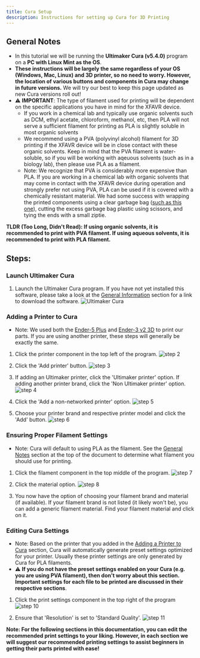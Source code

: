 ```yaml
---
title: Cura Setup
description: Instructions for setting up Cura for 3D Printing
---
```


## General Notes
- In this tutorial we will be running the **Ultimaker Cura (v5.4.0)** program on a **PC with Linux Mint as the OS**. 
- **These instructions will be largely the same regardless of your OS (Windows, Mac, Linux) and 3D printer, so no need to worry. However, the location of various buttons and components in Cura may change in future versions.** We will try our best to keep this page updated as new Cura versions roll out!
- ⚠️ **IMPORTANT**: The type of filament used for printing will be dependent on the specific applications you have in mind for the XFAVR device. 
    - If you work in a chemical lab and typically use organic solvents such as DCM, ethyl acetate, chloroform, methanol, etc, then PLA will not serve a sufficient filament for printing as PLA is slightly soluble in most organic solvents
    - We recommend using a PVA (polyvinyl alcohol) filament for 3D printing if the XFAVR device will be in close contact with these organic solvents. Keep in mind that the PVA filament is water-soluble, so if you will be working with aqeuous solvents (such as in a biology lab), then please use PLA as a filament.
    - Note: We recognize that PVA is considerably more expensive than PLA. If you are working in a chemical lab with organic solvents that may come in contact with the XFAVR device during operation and strongly prefer not using PVA, PLA can be used if it is covered with a chemically resistant material. We had some success with wrapping the printed components using a clear garbage bag ([such as this one](https://www.amazon.com/Gallon-Small-Bags-Magesh-Garbage/dp/B0B8TD6KXB/ref=sr_1_8?keywords=clear%2Btrash%2Bbag&sr=8-8&th=1)), cutting the excess garbage bag plastic using scissors, and tying the ends with a small ziptie.

**TLDR (Too Long, Didn't Read): If using organic solvents, it is recommended to print with PVA filament. If using aqueous solvents, it is recommended to print with PLA filament.**

## Steps:

### Launch Ultimaker Cura
1. Launch the Ultimaker Cura program. If you have not yet installed this software, please take a look at the <a href="/getting-started/general-info/#cura-slicer">General Information</a> section for a link to download the software.
![Ultimaker Cura](/assets/3d-printing/software-setup/UltimakerCuraHome.png)

### Adding a Printer to Cura
- Note: We used both the [Ender-5 Plus](https://www.creality.com/products/ender-5-plus-3d-printer?spm=..page_1967279.products_display_1.1&spm_prev=..product_1f5050d6-4831-42a7-9d22-0639b58cc3e7.header_1.1) and [Ender-3 v2 3D](https://www.creality.com/products/ender-3-v2-3d-printer-csco?spm=..page_1967279.products_display_1.1&spm_prev=..index.header_1.1) to print our parts. If you are using another printer, these steps will generally be exactly the same.

1. Click the printer component in the top left of the program.
![step 2](/assets/3d-printing/software-setup/step2.png)

2. Click the 'Add printer' button.
![step 3](/assets/3d-printing/software-setup/step3.png)

3. If adding an Ultimaker printer, click the 'Ultimaker printer' option. If adding another printer brand, click the 'Non Ultimaker printer' option.
![step 4](/assets/3d-printing/software-setup/step4.png)

4. Click the 'Add a non-networked printer' option.
![step 5](/assets/3d-printing/software-setup/step5.png)

5. Choose your printer brand and respective printer model and click the 'Add' button.
![step 6](/assets/3d-printing/software-setup/step6.png)

### Ensuring Proper Filament Settings
- Note: Cura will default to using PLA as the filament. See the <a href="#general-notes">General Notes</a> section at the top of the document to determine what filament you should use for printing.

1. Click the filament component in the top middle of the program.
![step 7](/assets/3d-printing/software-setup/step7.png)

2. Click the material option.
![step 8](/assets/3d-printing/software-setup/step8.png)

3. You now have the option of choosing your filament brand and material (if available). If your filament brand is not listed (it likely won't be), you can add a generic filament material. Find your filament material and click on it.

### Editing Cura Settings
- Note: Based on the printer that you added in the <a href='#adding-a-printer-to-cura'>Adding a Printer to Cura</a> section, Cura will automatically generate preset settings optimized for your printer. Usually these printer settings are only generated by Cura for PLA filaments. 
- ⚠️ **If you do not have the preset settings enabled on your Cura (e.g. you are using PVA filament), then don't worry about this section. Important settings for each file to be printed are discussed in their respective sections**.

1. Click the print settings component in the top right of the program
![step 10](/assets/3d-printing/software-setup/step10.png)

2. Ensure that 'Resolution' is set to 'Standard Quality'.
![step 11](/assets/3d-printing/software-setup/step11.png)

**Note: For the following sections in this documentation, you can edit the recommended print settings to your liking. However, in each section we will suggest our recommended printing settings to assist beginners in getting their parts printed with ease!**

